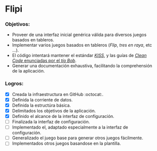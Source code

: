 # Flipi

### Objetivos:
*  Proveer de una interfaz inicial genérica válida para diversos juegos basados en tableros.
*  Implementar varios juegos basados en tableros (_Flip_, _tres en raya_, etc ...).
*  El código intentará mantener el estándar [_KISS_](https://en.wikipedia.org/wiki/Principio_KISS), y las guías de [_Clean Code_ enunciadas por el _tío Bob_]().
*  Generar una documentación exhaustiva, facilitando la comprehensión de la aplicación.

### Logros:
- [x] Creada la infraestructura en GitHub :octocat:.
- [x] Definida la corriente de datos.
- [x] Definida la estructúra básica.
- [x] Delimitados los objetivos de la aplicación.
- [x] Definido el alcance de la interfaz de configuración.
- [ ] Finalizada la interfaz de configuración.
- [ ] Implementado el, adaptado especialmente a la interfaz de configuración.
- [ ] Generalizado el juego base para generar otros juegos fácilmente.
- [ ] Implementados otros juegos basandose en la plantilla.
